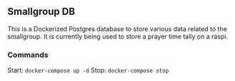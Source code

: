 ## Smallgroup DB
This is a Dockerized Postgres database to store various data related to the smallgroup. It is currently being used to store a prayer time tally on a raspi.

### Commands
Start: `docker-compose up -d`
Stop: `docker-compose stop`